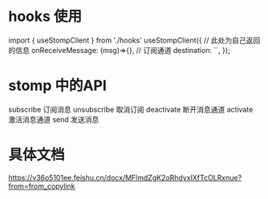 # hooks 使用
import { useStompClient } from './hooks'
useStompClient({
  // 此处为自己返回的信息
  onReceiveMessage: (msg)=>{},
  // 订阅通道
  destination: ``,
});

# stomp 中的API
subscribe 订阅消息
unsubscribe 取消订阅
deactivate 断开消息通道
activate 激活消息通道
send 发送消息

# 具体文档
https://v36o5101ee.feishu.cn/docx/MFlmdZgK2oRhdyxIXfTcOLRxnue?from=from_copylink
